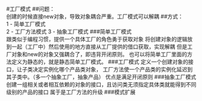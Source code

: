 #工厂模式
##问题：  
    创建的时候直接new对象，导致对象耦合严重。工厂模式可以解耦
##方式：  
    1 - 简单工厂模式  
    2 - 工厂方法模式
    3 - 抽象工厂模式
###简单工厂模式  
    跟类似于编程习惯，提供一个具体工厂的角色勇于获取对象
    将创建对象的逻辑放到一起（工厂中）然后使用的地方直接从工厂提供的借口获取，实现解耦
    但是工厂对象和new的对象又强耦合了，即违背开闭原则。
    也可以将简单工厂里面的方法定义为静态的，就是静态简单工厂模式。
###工厂模式
    定义一个创建对象的接口，让子类决定实例化哪个产品类对象，
        工厂方法使一个产品类的实例化延迟到其子类中。（多一个抽象工厂，抽象产品）
    优点是满足开闭原则 
###抽象工厂模式
    创建一组相关或者相互依赖的对象的接口，且访问类无须指定具体类就能得到不同级别的产品的接口
    属于是工厂方法的升级
###模式扩展
    
